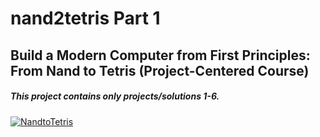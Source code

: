 # nand2tetris Part 1
## Build a Modern Computer from First Principles: From Nand to Tetris (Project-Centered Course)
##### This project contains only projects/solutions 1-6. 

[![NandtoTetris](https://i0.wp.com/media.tumblr.com/92a71d62ace9940f8ddd540400444fc4/tumblr_inline_mppo32jFBC1qz4rgp.png)](https://www.coursera.org/learn/build-a-computer)


